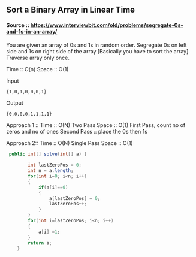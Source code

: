 ## Sort a Binary Array in Linear Time

#### Source :: https://www.interviewbit.com/old/problems/segregate-0s-and-1s-in-an-array/

You are given an array of 0s and 1s in random order. Segregate 0s on left side and 1s on right side of the array 
[Basically you have to sort the array]. Traverse array only once.

Time :: O(n) Space :: O(1)

Input
```
{1,0,1,0,0,0,1}
```
Output
```
{0,0,0,0,1,1,1,1}
```


Approach 1 :: Time :: O(N) Two Pass   Space :: O(1)
First Pass, count no of zeros and no of ones
Second Pass ::  place the 0s then 1s

Approach 2:: Time :: O(N) Single Pass  Space :: O(1)


```java
 public int[] solve(int[] a) {
        
        int lastZeroPos = 0;
        int n = a.length;
        for(int i=0; i<n; i++)
        {
            if(a[i]==0)
            {
                a[lastZeroPos] = 0;
                lastZeroPos++;
            }
        }
        for(int i=lastZeroPos; i<n; i++)
        {
            a[i] =1;
        }
        return a;
    }
```
